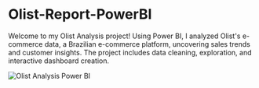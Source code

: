 # Olist-Report-PowerBI

Welcome to my Olist Analysis project! Using Power BI, I analyzed Olist's e-commerce data, a Brazilian e-commerce platform, uncovering sales trends and customer insights. The project includes data cleaning, exploration, and interactive dashboard creation.


![Olist Analysis Power BI](https://github.com/laurascocco/Olist-Report-PowerBI/assets/149379251/aa562640-7676-4a1d-8249-6a8a42ffa871)
